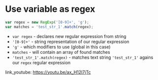 # Use variable as regex

```javascript
var regex = new RegExp('[0-9]+', 'g');
var matches = 'test_str_1'.match(regex);
```

- `var regex` - declares new regular expression from string
- `'[0-9]+'` - string representation of our regular expression
- `'g'` - which modifiers to use (global in this case)
- `matches` - will contain an array of found matches
- `'test_str_1'.match(regex)` - matches text string ```'test_str_1'``` agains our ```regex``` regular expression


link_youtube: https://youtu.be/ax_H12I7jTc
